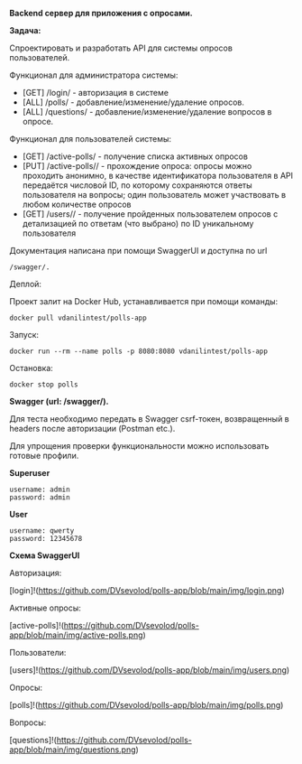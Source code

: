 **Backend сервер для приложения с опросами.**

**Задача:**

Спроектировать и разработать API для системы опросов пользователей.

Функционал для администратора системы:


- [GET] /login/ - авторизация в системе
- [ALL] /polls/ - добавление/изменение/удаление опросов. 
- [ALL] /questions/ - добавление/изменение/удаление вопросов в опросе. 

Функционал для пользователей системы:

- [GET] /active-polls/ - получение списка активных опросов
- [PUT] /active-polls/<pk>/ - прохождение опроса: опросы можно проходить анонимно, в качестве идентификатора пользователя в API передаётся числовой ID, по которому сохраняются ответы пользователя на вопросы; один пользователь может участвовать в любом количестве опросов
- [GET] /users/<pk>/ - получение пройденных пользователем опросов с детализацией по ответам (что выбрано) по ID уникальному пользователя

Документация написана при помощи SwaggerUI и доступна по url 

    /swagger/.

Деплой:

Проект залит на Docker Hub, устанавливается при помощи команды:

    docker pull vdanilintest/polls-app

Запуск:

    docker run --rm --name polls -p 8080:8080 vdanilintest/polls-app
    
Остановка:

    docker stop polls

**Swagger (url: /swagger/).**

Для теста необходимо передать в Swagger csrf-токен, возвращенный в headers после авторизации (Postman etc.).

Для упрощения проверки функциональности можно использовать готовые профили.

**Superuser**

    username: admin
    password: admin
    
**User**

    username: qwerty
    password: 12345678
    
**Схема SwaggerUI**

Авторизация:

[login]!(https://github.com/DVsevolod/polls-app/blob/main/img/login.png)

Активные опросы:

[active-polls]!(https://github.com/DVsevolod/polls-app/blob/main/img/active-polls.png)

Пользователи:

[users]!(https://github.com/DVsevolod/polls-app/blob/main/img/users.png)

Опросы:

[polls]!(https://github.com/DVsevolod/polls-app/blob/main/img/polls.png)

Вопросы:

[questions]!(https://github.com/DVsevolod/polls-app/blob/main/img/questions.png)

